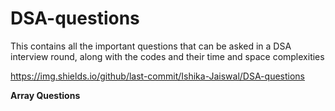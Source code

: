 # DSA-questions
This contains all the important questions that can be asked in a DSA interview round, along with the codes and their time and space complexities

https://img.shields.io/github/last-commit/Ishika-Jaiswal/DSA-questions

**Array Questions**

